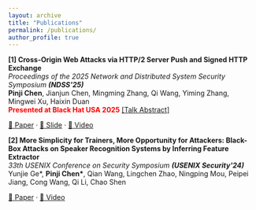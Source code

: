 ```yaml
---
layout: archive
title: "Publications"
permalink: /publications/
author_profile: true
---
```


**[1] Cross-Origin Web Attacks via HTTP/2 Server Push and Signed HTTP Exchange**  
*Proceedings of the 2025 Network and Distributed System Security Symposium **(NDSS'25)***  
**Pinji Chen**, Jianjun Chen, Mingming Zhang, Qi Wang, Yiming Zhang, Mingwei Xu, Haixin Duan  
<span style="color:red; font-weight:bold;">Presented at Black Hat USA 2025</span> [[Talk Abstract]](https://www.blackhat.com/us-25/briefings/schedule/index.html#cross-origin-web-attacks-via-http2-server-push-and-signed-http-exchange-45150)

[📄 Paper](https://www.ndss-symposium.org/wp-content/uploads/2025-1086-paper.pdf) · [📑 Slide](/files/US-25-Chen-Cross-Origin-Web-Attacks-via-HTTP:2-Server-Push-and-Signed-HTTP-Exchange-Thursday.pdf) · [🎥 Video](https://www.youtube.com/watch?v=A9fe2_nWM44)

**[2] More Simplicity for Trainers, More Opportunity for Attackers: Black-Box Attacks on Speaker Recognition Systems by Inferring Feature Extractor**  
*33th USENIX Conference on Security Symposium **(USENIX Security'24)***  
Yunjie Ge\*, **Pinji Chen\***, Qian Wang, Lingchen Zhao, Ningping Mou,  Peipei Jiang, Cong Wang, Qi Li, Chao Shen


[📄 Paper](https://www.usenix.org/system/files/usenixsecurity24-ge-attacks.pdf) · [🎥 Video](https://www.youtube.com/watch?v=Rr5logU-JPQ&t=3s)